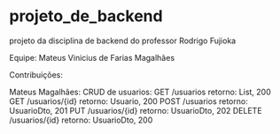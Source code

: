 # projeto_de_backend
projeto da disciplina de backend do professor Rodrigo Fujioka


Equipe:
Mateus Vinicius de Farias Magalhães


Contribuições:

Mateus Magalhães:
  CRUD de usuarios:
    GET /usuarios retorno: List<Usuario>, 200
    GET /usuarios/{id} retorno: Usuario, 200
    POST /usuarios retorno: UsuarioDto, 201
    PUT /usuarios/{id} retorno: UsuarioDto, 202
    DELETE /usuarios/{id} retorno: UsuarioDto, 200
